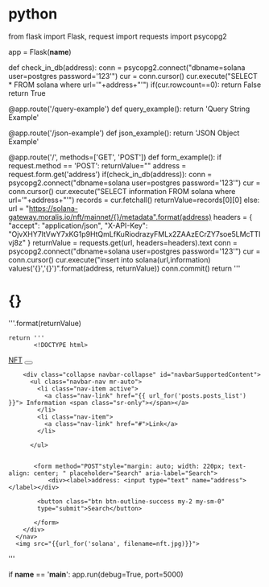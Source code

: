 # python
from flask import Flask, request
import requests
import psycopg2

app = Flask(__name__)

def check_in_db(address):
    conn = psycopg2.connect("dbname=solana user=postgres password='123'")
    cur = conn.cursor()
    cur.execute("SELECT * FROM solana where url='"+address+"'")
    if(cur.rowcount==0):
        return False
    return True

@app.route('/query-example')
def query_example():
    return 'Query String Example'

@app.route('/json-example')
def json_example():
    return 'JSON Object Example'
    
@app.route('/', methods=['GET', 'POST'])
def form_example():
    if request.method == 'POST':
        returnValue=""
        address = request.form.get('address')
        if(check_in_db(address)):
            conn = psycopg2.connect("dbname=solana user=postgres password='123'")
            cur = conn.cursor()
            cur.execute("SELECT information FROM solana where url='"+address+"'")
            records = cur.fetchall()
            returnValue=records[0][0]
        else:            
            url = "https://solana-gateway.moralis.io/nft/mainnet/{}/metadata".format(address)
            headers = {
                "accept": "application/json",
                "X-API-Key": "OjvXHY7ltVwY7xKG1p9HtQmLfKuRiodrazyFMLx2ZAAzECrZY7soe5LMcTTIvj8z"
            }
            returnValue = requests.get(url, headers=headers).text
            conn = psycopg2.connect("dbname=solana user=postgres password='123'")
            cur = conn.cursor()
            cur.execute("insert into solana(url,information) values('{}','{}')".format(address, returnValue))
            conn.commit()
        return '''
                <h1>{}</h1>
                  '''.format(returnValue)
    
    return '''
           <!DOCTYPE html>
<html lang="en">
<head>
    <meta charset="UTF-8">
    <meta http-equiv="X-UA-Compatible" content="IE=edge">
    <meta name="viewport" content="width=device-width, initial-scale=1.0">
    <link rel="stylesheet" href="https://cdn.jsdelivr.net/npm/bootstrap@5.2.2/dist/css/bootstrap.min.css" integrity="sha384-Zenh87qX5JnK2Jl0vWa8Ck2rdkQ2Bzep5IDxbcnCeuOxjzrPF/et3URy9Bv1WTRi" crossorigin="anonymous">
</head>
<body>
    <nav class="navbar navbar-expand-lg navbar-dark bg-dark mb-5">
        <a class="navbar-brand" href="{{ url_for('index') }}"> NFT</a>
        <button class="navbar-toggler" type="button" data-toggle="collapse" data-target="#navbarSupportedContent" aria-controls="navbarSupportedContent" aria-expanded="false" aria-label="Toggle navigation">
          <span class="navbar-toggler-icon"></span>
        </button>
      
        <div class="collapse navbar-collapse" id="navbarSupportedContent">
          <ul class="navbar-nav mr-auto">
            <li class="nav-item active">
              <a class="nav-link" href="{{ url_for('posts.posts_list') }}"> Information <span class="sr-only"></span></a>
            </li>
            <li class="nav-item">
              <a class="nav-link" href="#">Link</a>
            </li>
            
          </ul>

          
           <form method="POST"style="margin: auto; width: 220px; text-align: center; " placeholder="Search" aria-label="Search">
               <div><label>address: <input type="text" name="address"></label></div>

            <button class="btn btn-outline-success my-2 my-sm-0" 
            type="submit">Search</button>

           </form>
        </div>
      </nav>
      <img src="{{url_for('solana', filename=nft.jpg)}}">

</body>
</html>'''



if __name__ == '__main__':
    app.run(debug=True, port=5000)


